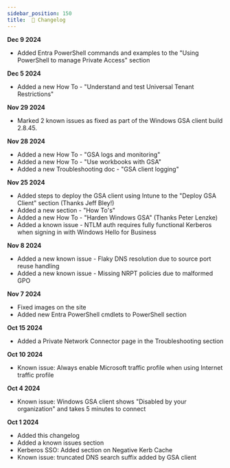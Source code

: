 ```yaml
---
sidebar_position: 150
title:  📝 Changelog
---
```


**Dec 9 2024**
* Added Entra PowerShell commands and examples to the "Using PowerShell to manage Private Access" section

**Dec 5 2024**
* Added a new How To - "Understand and test Universal Tenant Restrictions" 

**Nov 29 2024**
* Marked 2 known issues as fixed as part of the Windows GSA client build 2.8.45.

**Nov 28 2024**
* Added a new How To - "GSA logs and monitoring"
* Added a new How To - "Use workbooks with GSA"
* Added a new Troubleshooting doc - "GSA client logging"

**Nov 25 2024**
* Added steps to deploy the GSA client using Intune to the "Deploy GSA Client" section (Thanks Jeff Bley!)
* Added a new section - "How To's"
* Added a new How To - "Harden Windows GSA" (Thanks Peter Lenzke)
* Added a known issue - NTLM auth requires fully functional Kerberos when signing in with Windows Hello for Business

**Nov 8 2024**
* Added a new known issue - Flaky DNS resolution due to source port reuse handling
* Added a new known issue - Missing NRPT policies due to malformed GPO

**Nov 7 2024**
* Fixed images on the site
* Added new Entra PowerShell cmdlets to PowerShell section

**Oct 15 2024**
* Added a Private Network Connector page in the Troubleshooting section

**Oct 10 2024**
* Known issue: Always enable Microsoft traffic profile when using Internet traffic profile

**Oct 4 2024**
* Known issue: Windows GSA client shows "Disabled by your organization" and takes 5 minutes to connect

**Oct 1 2024**
* Added this changelog
* Added a known issues section
* Kerberos SSO: Added section on Negative Kerb Cache
* Known issue: truncated DNS search suffix added by GSA client
